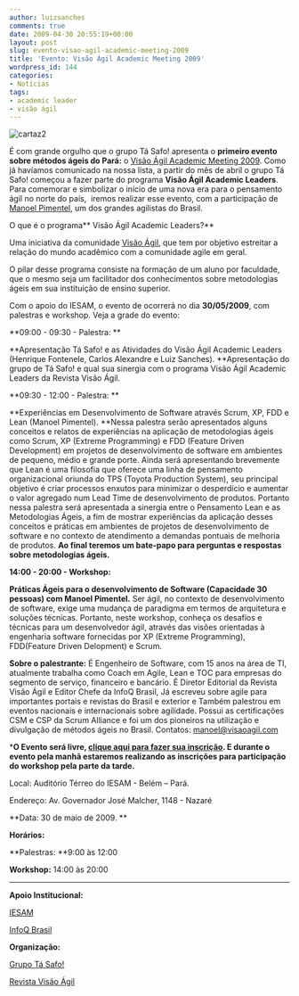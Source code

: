 ```yaml
---
author: luizsanches
comments: true
date: 2009-04-30 20:55:19+00:00
layout: post
slug: evento-visao-agil-academic-meeting-2009
title: 'Evento: Visão Ágil Academic Meeting 2009'
wordpress_id: 144
categories:
- Notícias
tags:
- academic leader
- visão ágil
---
```


![cartaz2](http://tasafo.files.wordpress.com/2009/04/cartaz2.jpg?w=300)

É com grande orgulho que o grupo Tá Safo! apresenta o **primeiro evento sobre métodos ágeis do Pará:** o [Visão Ágil Academic Meeting 2009](http://tasafo.org/vaam.php). Como já havíamos comunicado na nossa lista, a partir do mês de abril o grupo Tá Safo! começou a fazer parte do programa **Visão Ágil Academic Leaders**. Para comemorar e simbolizar o início de uma nova era para o pensamento ágil no norte do país,  iremos realizar esse evento, com a participação de [Manoel Pimentel](http://manoelpimentel.blogspot.com/), um dos grandes agilistas do Brasil.


O que é o programa** Visão Ágil Academic Leaders?**

Uma iniciativa da comunidade [Visão Ágil](http://www.visaoagil.com), que tem por objetivo estreitar a relação do mundo acadêmico com a comunidade agile em geral.

O pilar desse programa consiste na formação de um aluno por faculdade, que o mesmo seja um facilitador dos conhecimentos sobre metodologias ágeis em sua instituição de ensino superior.

Com o apoio do IESAM, o evento de ocorrerá no dia **30/05/2009**, com palestras e workshop. Veja a grade do evento:

**09:00 - 09:30 - Palestra: **

**Apresentação Tá Safo! e as Atividades do Visão Ágil Academic Leaders (Henrique Fontenele, Carlos Alexandre e Luiz Sanches). **Apresentação do grupo de Tá Safo! e qual sua sinergia com o programa Visão Ágil Academic Leaders da Revista Visão Ágil.

**09:30 - 12:00 - Palestra: **

**Experiências em Desenvolvimento de Software através Scrum, XP, FDD e Lean (Manoel Pimentel). **Nessa palestra serão apresentados alguns conceitos e relatos de experiências na aplicação de metodologias ágeis como Scrum, XP (Extreme Programming) e FDD (Feature Driven Development) em projetos de desenvolvimento de software em ambientes de pequeno, médio e grande porte. Ainda será apresentando brevemente que Lean é uma filosofia que oferece uma linha de pensamento organizacional oriunda do TPS (Toyota Production System), seu principal objetivo é criar processos enxutos para minimizar o desperdício e aumentar o valor agregado num Lead Time de desenvolvimento de produtos. Portanto nessa palestra será apresentada a sinergia entre o Pensamento Lean e as Metodologias Ágeis, a fim de mostrar experiências da aplicação desses conceitos e práticas em ambientes de projetos de desenvolvimento de software e no contexto de atendimento a demandas pontuais de melhoria de produtos. **Ao final teremos um bate-papo para perguntas e respostas sobre metodologias ágeis.**


**14:00 - 20:00 - Workshop:**


**Práticas Ágeis para o desenvolvimento de Software (Capacidade 30 pessoas) com Manoel Pimentel.** Ser ágil, no contexto de desenvolvimento de software, exige uma mudança de paradigma em termos de arquitetura e soluções técnicas. Portanto, neste workshop, conheça os desafios e técnicas para um desenvolvedor ágil, através das visões orientadas à engenharia software fornecidas por XP (Extreme Programming), FDD(Feature Driven Delopment) e Scrum.

**Sobre o palestrante:** É Engenheiro de Software, com 15 anos na área de TI, atualmente trabalha como Coach em Agile, Lean e TOC para empresas do segmento de serviço, financeiro e bancário. É Diretor Editorial da Revista Visão Ágil e Editor Chefe da InfoQ Brasil, Já escreveu sobre agile para importantes portais e revistas do Brasil e exterior e Também palestrou em eventos nacionais e internacionais sobre agilidade. Possui as certificações CSM e CSP da Scrum Alliance e foi um dos pioneiros na utilização e divulgação de métodos ágeis no Brasil. Contatos: [manoel@visaoagil.com](mailto:manoel@visaoagil.com)

***O Evento será livre, [clique aqui para fazer sua inscrição](http://tasafo.org/vaam_inscricao.php). E durante o evento pela manhã estaremos realizando as inscrições para participação do workshop pela parte da tarde.**



Local: Auditório Térreo do IESAM - Belém – Pará. 

Endereço: Av. Governador José Malcher, 1148 - Nazaré

**Data: 30 de maio de 2009. **

**Horários:**

**Palestras: **9:00 às 12:00

**Workshop:** 14:00 às 20:00


** **




**Apoio Institucional:**




[IESAM ](http://www.iesam-pa.edu.br)




[](http://www.infoq.com/br)[InfoQ Brasil](http://www.infoq.com/br)




**Organização:**




[Grupo Tá Safo! ](http://www.tasafo.org)




[Revista Visão Ágil](http://www.visaoagil.com)

















